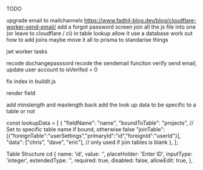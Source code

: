 TODO

upgrade email to mailchannels https://www.fadhil-blog.dev/blog/cloudflare-worker-send-email/
add a forgot password screen
join all the js file into one (or leave to cloudflare / ci)
in table lookup allow it use a database
work out how to add joins maybe move it all to prisma to standarise things

jwt worker tasks

recode dochangepasssord
recode the sendemail funciton
verify send email, update user account to isVerifed = 0

fix index in buildit.js

render field

add minslength and maxlength back
add the look up data to be specific to a table or not

const lookupData = [
{
"fieldName": "name",
"boundToTable": "projects", // Set to specific table name if bound, otherwise false
"joinTable": [{"foreignTable":"userSettings","primaryId":"id","foreignId":"userId"}],
"data": ["chris", "dave", "eric"], // only used if join tables is blank
},
];

Table Structure
cd
{
name: 'id',
value: '',
placeHolder: 'Enter ID',
inputType: 'integer',
extendedType: '',
required: true,
disabled: false,
allowEdit: true,
},
